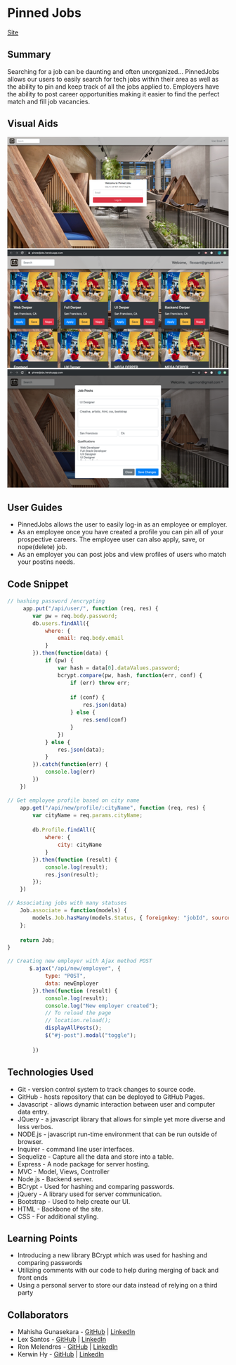 # Pinned Jobs
[Site](https://pinnedjobs.herokuapp.com/)
## Summary
Searching for a job can be daunting and often unorganized…
PinnedJobs allows our users to easily search for tech jobs within their area as well as the ability to pin and keep track of all the jobs applied to. 
Employers have the ability to post career opportunities making it easier to find the perfect match and fill job vacancies. 

## Visual Aids
![landingSite](public/image.png)
![employeePinnedJobs](public/pjsEmployee.png)
![employerPostJobs](public/pjsJobPosts.png)

## User Guides
- PinnedJobs allows the user to easily log-in as an employee or employer. 
- As an employee once you have created a profile you can pin all of your prospective careers. The employee user can also apply, save, or nope(delete) job. 
- As an employer you can post jobs and view profiles of users who match your postins needs. 

## Code Snippet
```Javascript
// hashing password /encrypting
     app.put("/api/user/", function (req, res) {
        var pw = req.body.password;
        db.users.findAll({
            where: {
                email: req.body.email
            }
        }).then(function(data) {
            if (pw) {
                var hash = data[0].dataValues.password;
                bcrypt.compare(pw, hash, function(err, conf) {
                    if (err) throw err;

                    if (conf) {
                        res.json(data)
                    } else {
                        res.send(conf)
                    }
                })
            } else {
                res.json(data);
            }
        }).catch(function(err) {
            console.log(err)
        })
    })
```

```Javascript
// Get employee profile based on city name
    app.get("/api/new/profile/:cityName", function (req, res) {
        var cityName = req.params.cityName;

        db.Profile.findAll({
            where: {
                city: cityName
            }
        }).then(function (result) {
            console.log(result);
            res.json(result);
        });
    })
```

```Javascript
// Associating jobs with many statuses
    Job.associate = function(models) {
        models.Job.hasMany(models.Status, { foreignkey: "jobId", sourceKey: "id" });
    };
    
    return Job;
}
```

```Javascript
// Creating new employer with Ajax method POST
       $.ajax("/api/new/employer", {
            type: "POST",
            data: newEmployer
        }).then(function (result) {
            console.log(result);
            console.log("New employer created");
            // To reload the page
            // location.reload();
            displayAllPosts();
            $("#j-post").modal("toggle");

        })
````
## Technologies Used
- Git - version control system to track changes to source code.
- GitHub - hosts repository that can be deployed to GitHub Pages.
- Javascript - allows dynamic interaction between user and computer data entry.
- JQuery - a javascript library that allows for simple yet more diverse and less verbos.
- NODE.js - javascript run-time environment that can be run outside of browser.
- Inquirer - command line user interfaces.
- Sequelize - Capture all the data and store into a table.
- Express - A node package for server hosting.
- MVC - Model, Views, Controller
- Node.js - Backend server.
- BCrypt - Used for hashing and comparing passwords.
- jQuery - A library used for server communication.
- Bootstrap - Used to help create our UI.
- HTML - Backbone of the site.
- CSS - For additional styling.


## Learning Points 
- Introducing a new library BCrypt which was used for hashing and comparing passwords
- Utilizing comments with our code to help during merging of back and front ends
- Using a personal server to store our data instead of relying on a third party 
## Collaborators
- Mahisha Gunasekara - [GitHub](https://github.com/Mahi-Mani) | [LinkedIn](https://www.linkedin.com/in/mahisha-gunasekaran-0a780a88/)
- Lex Santos - [GitHub](https://github.com/flexsant) | [LinkedIn](https://www.linkedin.com/in/lex-santos-673623194/)
- Ron Melendres - [GitHub](https://github.com/RonMelendres) | [LinkedIn](https://www.linkedin.com/in/ron-melendres-88a719191/)
- Kerwin Hy - [GitHub](https://github.com/seiretsym) | [LinkedIn](https://www.linkedin.com/in/kerwinhy/)

